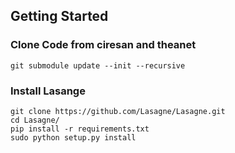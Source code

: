## Getting Started

### Clone Code from ciresan and theanet

`git submodule update --init --recursive`

### Install Lasange

```
git clone https://github.com/Lasagne/Lasagne.git
cd Lasagne/
pip install -r requirements.txt
sudo python setup.py install
```

